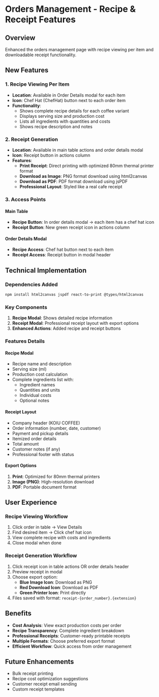 # Orders Management - Recipe & Receipt Features

## Overview
Enhanced the orders management page with recipe viewing per item and downloadable receipt functionality.

## New Features

### 1. Recipe Viewing Per Item
- **Location**: Available in Order Details modal for each item
- **Icon**: Chef Hat (ChefHat) button next to each order item
- **Functionality**: 
  - Shows complete recipe details for each coffee variant
  - Displays serving size and production cost
  - Lists all ingredients with quantities and costs
  - Shows recipe description and notes

### 2. Receipt Generation
- **Location**: Available in main table actions and order details modal
- **Icon**: Receipt button in actions column
- **Features**:
  - **Print Receipt**: Direct printing with optimized 80mm thermal printer format
  - **Download as Image**: PNG format download using html2canvas
  - **Download as PDF**: PDF format download using jsPDF
  - **Professional Layout**: Styled like a real cafe receipt

### 3. Access Points

#### Main Table
- **Recipe Button**: In order details modal → each item has a chef hat icon
- **Receipt Button**: New green receipt icon in actions column

#### Order Details Modal
- **Recipe Access**: Chef hat button next to each item
- **Receipt Access**: Receipt button in modal header

## Technical Implementation

### Dependencies Added
```bash
npm install html2canvas jspdf react-to-print @types/html2canvas
```

### Key Components
1. **Recipe Modal**: Shows detailed recipe information
2. **Receipt Modal**: Professional receipt layout with export options
3. **Enhanced Actions**: Added recipe and receipt buttons

### Features Details

#### Recipe Modal
- Recipe name and description
- Serving size (ml)
- Production cost calculation
- Complete ingredients list with:
  - Ingredient names
  - Quantities and units
  - Individual costs
  - Optional notes

#### Receipt Layout
- Company header (KOIU COFFEE)
- Order information (number, date, customer)
- Payment and pickup details
- Itemized order details
- Total amount
- Customer notes (if any)
- Professional footer with status

#### Export Options
1. **Print**: Optimized for 80mm thermal printers
2. **Image (PNG)**: High-resolution download
3. **PDF**: Portable document format

## User Experience

### Recipe Viewing Workflow
1. Click order in table → View Details
2. Find desired item → Click chef hat icon
3. View complete recipe with costs and ingredients
4. Close modal when done

### Receipt Generation Workflow
1. Click receipt icon in table actions OR order details header
2. Preview receipt in modal
3. Choose export option:
   - **Blue Image Icon**: Download as PNG
   - **Red Download Icon**: Download as PDF  
   - **Green Printer Icon**: Print directly
4. Files saved with format: `receipt-{order_number}.{extension}`

## Benefits
- **Cost Analysis**: View exact production costs per order
- **Recipe Transparency**: Complete ingredient breakdown
- **Professional Receipts**: Customer-ready printable receipts
- **Multiple Formats**: Choose preferred export format
- **Efficient Workflow**: Quick access from order management

## Future Enhancements
- Bulk receipt printing
- Recipe cost optimization suggestions
- Customer receipt email sending
- Custom receipt templates 